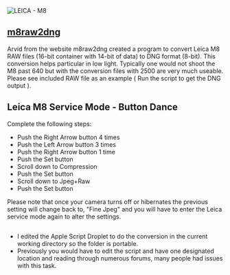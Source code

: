 ![LEICA - M8](https://img.shields.io/badge/LEICA-M8-ed1c24?style=for-the-badge&logo=photobucket&logoColor=FFFFFF)
## [m8raw2dng](https://web.archive.org/web/20191202004916/http://m8raw2dng.de/)
Arvid from the website m8raw2dng created a program to convert Leica M8 RAW files (16-bit container with 14-bit of data) to DNG format (8-bit).
This conversion helps particular in low light.  Typically one would not shoot the M8 past 640 but with the conversion files with 2500 are very 
much useable.  Please see included RAW file as an example ( Run the script to get the DNG output ).

## Leica M8 Service Mode - Button Dance

Complete the following steps:
- Push the Right Arrow button 4 times
- Push the Left Arrow button 3 times
- Push the Right Arrow button 1 time
- Push the Set button
- Scroll down to Compression
- Push the Set button
- Scroll down to Jpeg+Raw
- Push the Set button

Please note that once your camera turns off or hibernates the previous setting will change back to, "Fine Jpeg" and you will have to enter the Leica service mode again to alter the settings.

##
* I edited the Apple Script Droplet to do the conversion in the current working directory so the folder is portable.  
* Previously you would have to edit the script and have one designated location and reading through numerous forums,
many people had issues with this task.
